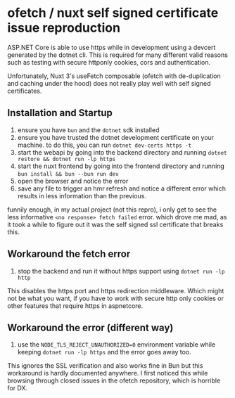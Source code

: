 # ofetch / nuxt self signed certificate issue reproduction

ASP.NET Core is able to use https while in development using a devcert generated by the dotnet cli.
This is required for many different valid reasons such as testing with secure httponly cookies, cors and authentication.

Unfortunately, Nuxt 3's useFetch composable (ofetch with de-duplication and caching under the hood)
does not really play well with self signed certificates.

## Installation and Startup

1. ensure you have `bun` and the `dotnet` sdk installed
2. ensure you have trusted the dotnet development certificate on your machine.
    to do this, you can run `dotnet dev-certs https -t`
3. start the webapi by going into the backend directory and
    running `dotnet restore && dotnet run -lp https`
4. start the nuxt frontend by going into the frontend directory and running `bun install && bun --bun run dev`
5. open the browser and notice the error
6. save any file to trigger an hmr refresh and notice a different error which results in less information than the previous.

funnily enough, in my actual project (not this repro), i only get to see the less informative `<no response> fetch failed` error.
which drove me mad, as it took a while to figure out it was the self signed ssl certificate that breaks this.

## Workaround the fetch error

1. stop the backend and run it without https support using `dotnet run -lp http`

This disables the https port and https redirection middleware. Which might not be what you want, if you have to work with secure http only cookies or other features that require https in aspnetcore.

## Workaround the error (different way)

1. use the `NODE_TLS_REJECT_UNAUTHORIZED=0` environment variable while keeping `dotnet run -lp https` and the error goes away too.

This ignores the SSL verification and also works fine in Bun but this workaround is hardly documented anywhere.
I first noticed this while browsing through closed issues in the ofetch repository, which is horrible for DX.
